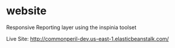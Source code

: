 # website
Responsive Reporting layer using the inspinia toolset

Live Site:
http://commonperil-dev.us-east-1.elasticbeanstalk.com/


